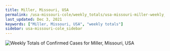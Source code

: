 ```yaml
---
title: Miller, Missouri, USA
permalink: /usa-missouri-cole/weekly_totals/usa-missouri-miller-weekly_totals.html
last_updated: Dec 3, 2021
keywords: ["Miller, Missouri, USA", "weekly totals"]
sidebar: usa-missouri-cole_sidebar
---
```


![Weekly Totals of Confirmed Cases for Miller, Missouri, USA](/covid_tracker/images/graphs/usa-missouri-miller-weekly_totals_graph.png)
